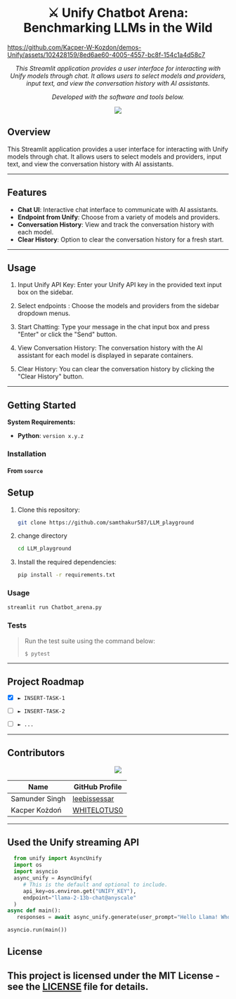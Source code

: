 
# 




<p align="center">
    <h1 align="center">⚔️ Unify Chatbot Arena: Benchmarking LLMs in the Wild</h1>
</p>


https://github.com/Kacper-W-Kozdon/demos-Unify/assets/102428159/8ed6ae60-4005-4557-bc8f-154c1a4d58c7



<p align="center">
    <em>This Streamlit application provides a user interface for interacting with Unify models through chat. It allows users to select models and providers, input text, and view the conversation history with AI assistants.
</em>
</p>
<p align="center">
	<!-- Shields.io badges not used with skill icons. --><p>
<p align="center">
		<em>Developed with the software and tools below.</em>
</p>
<p align="center">
	<a href="https://skillicons.dev">
		<img src="https://skillicons.dev/icons?i=python,docker,github,gcp">
	</a></p>



##  Overview
This Streamlit application provides a user interface for interacting with Unify models through chat. It allows users to select models and providers, input text, and view the conversation history with AI assistants.

---

## Features

- **Chat UI**: Interactive chat interface to communicate with AI assistants.
- **Endpoint from Unify**: Choose from a variety of models and providers.
- **Conversation History**: View and track the conversation history with each model.
- **Clear History**: Option to clear the conversation history for a fresh start.


---
## Usage


1. Input Unify API Key: Enter your Unify API key in the provided text input box on the sidebar.

2. Select endpoints : Choose the models and providers from the sidebar dropdown menus.

3. Start Chatting: Type your message in the chat input box and press "Enter" or click the "Send" button.

4. View Conversation History: The conversation history with the AI assistant for each model is displayed in separate containers.

5. Clear History: You can clear the conversation history by clicking the "Clear History" button.

---

##  Getting Started

**System Requirements:**

* **Python**: `version x.y.z`

###  Installation

<h4>From <code>source</code></h4>

## Setup

1. Clone this repository:

    ```bash
    git clone https://github.com/samthakur587/LLM_playground
    ```
2. change directory
   ```bash
   cd LLM_playground
   ```


3. Install the required dependencies:

    ```bash
    pip install -r requirements.txt
    ```

###  Usage
```bash
streamlit run Chatbot_arena.py
```

###  Tests

> Run the test suite using the command below:
> ```console
> $ pytest
> ```
---

##  Project Roadmap

- [X] `► INSERT-TASK-1`
- [ ] `► INSERT-TASK-2`
- [ ] `► ...`


---
## Contributors
<p align="center">
   <a href="https://github.com{/samthakur587/LLM_playground/}graphs/contributors">
      <img src="https://contrib.rocks/image?repo=samthakur587/LLM_playground">
   </a>

| Name | GitHub Profile |
|------|----------------|
| Samunder Singh | [leebissessar](https://github.com/samthakur587) |
| Kacper Kożdoń | [WHITELOTUS0](https://github.com/Kacper-W-Kozdon) |

---
## Used the Unify streaming API
```python
  from unify import AsyncUnify
  import os
  import asyncio
  async_unify = AsyncUnify(
     # This is the default and optional to include.
     api_key=os.environ.get("UNIFY_KEY"),
     endpoint="llama-2-13b-chat@anyscale"
  )
async def main():
   responses = await async_unify.generate(user_prompt="Hello Llama! Who was Isaac Newton?")

asyncio.run(main())
```


## License

This project is licensed under the MIT License - see the [LICENSE](LICENSE) file for details.
---
